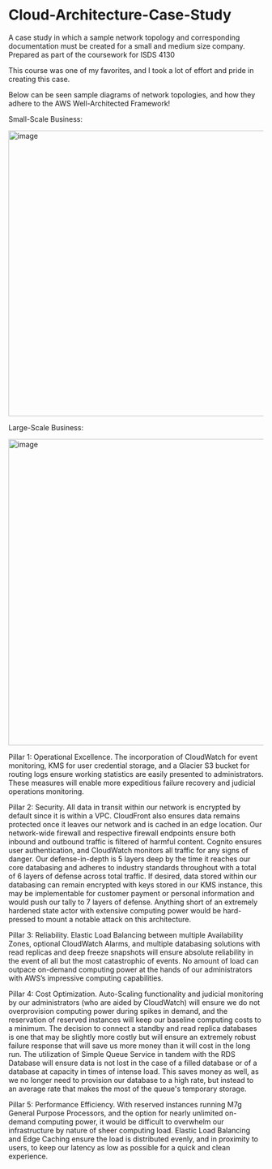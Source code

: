 # Cloud-Architecture-Case-Study
A case study in which a sample network topology and corresponding documentation must be created for a small and medium size company. Prepared as part of the coursework for ISDS 4130

This course was one of my favorites, and I took a lot of effort and pride in creating this case.

Below can be seen sample diagrams of network topologies, and how they adhere to the AWS Well-Architected Framework!

Small-Scale Business:

<img width="563" alt="image" src="https://github.com/aaltam6/Cloud-Architecture-Case-Study/assets/87050733/b47e883f-c89b-4e17-bc0f-a1c059acdaa6">

Large-Scale Business:

<img width="604" alt="image" src="https://github.com/aaltam6/Cloud-Architecture-Case-Study/assets/87050733/44c03c7c-7e30-44c1-b7d6-5be6023a5298">

Pillar 1: Operational Excellence. The incorporation of CloudWatch for event monitoring, KMS for user credential storage, and a Glacier S3 bucket for routing logs ensure working statistics are easily presented to administrators. These measures will enable more expeditious failure recovery and judicial operations monitoring. 

Pillar 2: Security. All data in transit within our network is encrypted by default since it is within a VPC. CloudFront also ensures data remains protected once it leaves our network and is cached in an edge location. Our network-wide firewall and respective firewall endpoints ensure both inbound and outbound traffic is filtered of harmful content. Cognito ensures user authentication, and CloudWatch monitors all traffic for any signs of danger. Our defense-in-depth is 5 layers deep by the time it reaches our core databasing and adheres to industry standards throughout with a total of 6 layers of defense across total traffic. If desired, data stored within our databasing can remain encrypted with keys stored in our KMS instance, this may be implementable for customer payment or personal information and would push our tally to 7 layers of defense. Anything short of an extremely hardened state actor with extensive computing power would be hard-pressed to mount a notable attack on this architecture.

Pillar 3: Reliability.  Elastic Load Balancing between multiple Availability Zones, optional CloudWatch Alarms, and multiple databasing solutions with read replicas and deep freeze snapshots will ensure absolute reliability in the event of all but the most catastrophic of events. No amount of load can outpace on-demand computing power at the hands of our administrators with AWS’s impressive computing capabilities.

Pillar 4: Cost Optimization. Auto-Scaling functionality and judicial monitoring by our administrators (who are aided by CloudWatch) will ensure we do not overprovision computing power during spikes in demand, and the reservation of reserved instances will keep our baseline computing costs to a minimum. The decision to connect a standby and read replica databases is one that may be slightly more costly but will ensure an extremely robust failure response that will save us more money than it will cost in the long run. The utilization of Simple Queue Service in tandem with the RDS Database will ensure data is not lost in the case of a filled database or of a database at capacity in times of intense load. This saves money as well, as we no longer need to provision our database to a high rate, but instead to an average rate that makes the most of the queue's temporary storage.

Pillar 5: Performance Efficiency. With reserved instances running M7g General Purpose Processors, and the option for nearly unlimited on-demand computing power, it would be difficult to overwhelm our infrastructure by nature of sheer computing load. Elastic Load Balancing and Edge Caching ensure the load is distributed evenly, and in proximity to users, to keep our latency as low as possible for a quick and clean experience.
